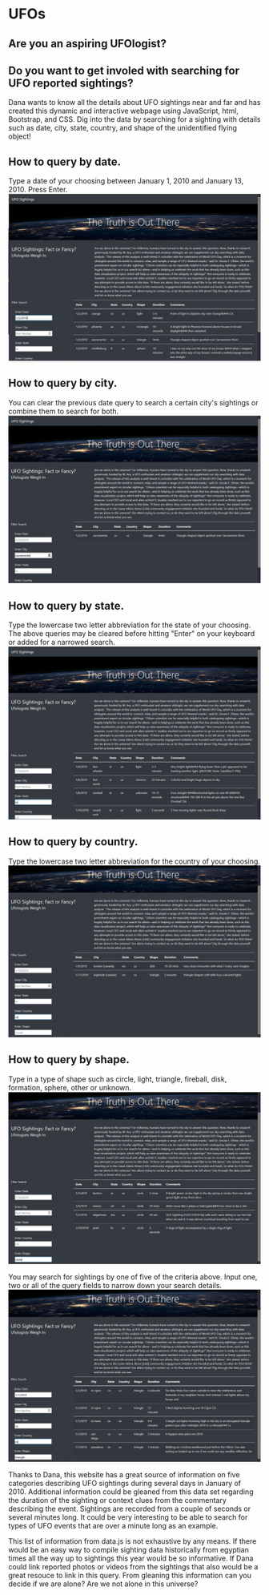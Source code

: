 # UFOs

## Are you an aspiring UFOlogist? 
## Do you want to get involed with searching for UFO reported sightings?
Dana wants to know all the details about UFO sightings near and far and has created this
dynamic and interactive webpage using JavaScript, html, Bootstrap, and CSS. Dig into the data
by searching for a sighting with details such as date, city, state, country, and shape
of the unidentified flying object!

## How to query by date.
Type a date of your choosing between January 1, 2010 and January 13, 2010. Press Enter.
![static/images/filtered_by_date](static/images/filtered_by_date.PNG)

## How to query by city.
You can clear the previous date query to search a certain city's sightings or combine them to search for both. 
![static/images/filtered_by_city](static/images/filtered_by_city.PNG)

## How to query by state.
Type the lowercase two letter abbreviation for the state of your choosing. The above queries may be cleared
before hitting "Enter" on your keyboard or added for a narrowed search. 
![static/images/filtered_by_state](static/images/filtered_by_state.PNG)

## How to query by country.
Type the lowercase two letter abbreviation for the country of your choosing. 
![static/images/filtered_by_country](static/images/filtered_by_country.PNG)

## How to query by shape.
Type in a type of shape such as circle, light, triangle, fireball, disk, formation, sphere, other or unknown.
![static/images/filtered_by_shape](static/images/filtered_by_shape.PNG)

You may search for sightings by one of five of the criteria above. Input one, two or all of the query
fields to narrow down your search details. 
![static/images/filtered_by_all](static/images/filtered_by_all.PNG)


Thanks to Dana, this website has a great source of information on five categories describing UFO
sightings during several days in January of 2010. Additional information could be gleaned from this 
data set regarding the duration of the sighting or context clues from the commentary describing the 
event. Sightings are recorded from a couple of seconds or several minutes long. It could be very 
interesting to be able to search for types of UFO events that are over a minute long as an example. 

This list of information from data.js is not exhaustive by any means. If there would be an easy way to 
compile sighting data historically from egyptian times all the way up to sightings this year would be so informative. 
If Dana could link reported photos or videos from the sightings that also would be a great resouce
to link in this query. From gleaning this information can you decide if we are alone? Are we not alone in this universe?



